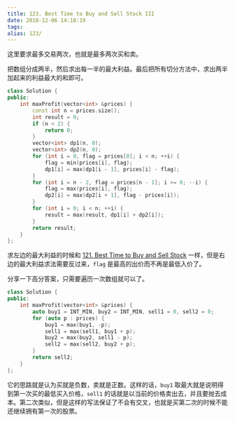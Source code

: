 ```yaml
---
title: 123. Best Time to Buy and Sell Stock III
date: 2018-12-06 14:18:19
tags:
alias: 123/
---
```


这里要求最多交易两次，也就是最多两次买和卖。

<!--more-->

把数组分成两半，然后求出每一半的最大利益。最后把所有切分方法中，求出两半加起来的利益最大的和即可。

```cpp
class Solution {
public:
    int maxProfit(vector<int> &prices) {
        const int n = prices.size();
        int result = 0;
        if (n < 2) {
            return 0;
        }
        vector<int> dp1(n, 0);
        vector<int> dp2(n, 0);
        for (int i = 0, flag = prices[0]; i < n; ++i) {
            flag = min(prices[i], flag);
            dp1[i] = max(dp1[i - 1], prices[i] - flag);
        }
        for (int i = n - 2, flag = prices[n - 1]; i >= 0; --i) {
            flag = max(prices[i], flag);
            dp2[i] = max(dp2[i + 1], flag - prices[i]);
        }
        for (int i = 0; i < n; ++i) {
            result = max(result, dp1[i] + dp2[i]);
        }
        return result;
    }
};
```

求左边的最大利益的时候和 [121. Best Time to Buy and Sell Stock](https://songouyang.github.io/leetcode/best-time-to-buy-and-sell-stock/) 一样，但是右边的最大利益求法需要反过来，`flag` 是最高的出价而不再是最低入价了。

分享一下高分答案，只需要遍历一次数组就可以了。

```cpp
class Solution {
public:
    int maxProfit(vector<int> &prices) {
        auto buy1 = INT_MIN, buy2 = INT_MIN, sell1 = 0, sell2 = 0;
        for (auto p : prices) {
            buy1 = max(buy1, -p);
            sell1 = max(sell1, buy1 + p);
            buy2 = max(buy2, sell1 - p);
            sell2 = max(sell2, buy2 + p);
        }
        return sell2;
    }
};
```

它的思路就是认为买就是负数，卖就是正数。这样的话，`buy1` 取最大就是说明得到第一次买的最低买入价格，`sell1` 的话就是以当前的价格卖出去，并且要抛去成本。第二次类似，但是这样的写法保证了不会有交叉，也就是买第二次的时候不能还继续拥有第一次的股票。

